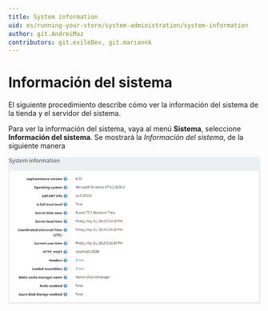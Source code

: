```yaml
---
title: System information
uid: es/running-your-store/system-administration/system-information
author: git.AndreiMaz
contributors: git.exileDev, git.mariannk
---
```


# Información del sistema

El siguiente procedimiento describe cómo ver la información del sistema de la tienda y el servidor del sistema.

Para ver la información del sistema, vaya al menú **Sistema**, seleccione **Información del sistema**. Se mostrará la *Información del sistema*, de la siguiente manera

![Información del sistema](_static/system-information/system-information.png)